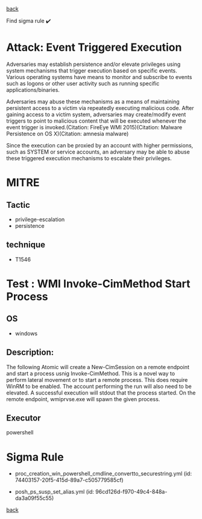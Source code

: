 
[back](../index.md)

Find sigma rule :heavy_check_mark: 

# Attack: Event Triggered Execution 

Adversaries may establish persistence and/or elevate privileges using system mechanisms that trigger execution based on specific events. Various operating systems have means to monitor and subscribe to events such as logons or other user activity such as running specific applications/binaries. 

Adversaries may abuse these mechanisms as a means of maintaining persistent access to a victim via repeatedly executing malicious code. After gaining access to a victim system, adversaries may create/modify event triggers to point to malicious content that will be executed whenever the event trigger is invoked.(Citation: FireEye WMI 2015)(Citation: Malware Persistence on OS X)(Citation: amnesia malware)

Since the execution can be proxied by an account with higher permissions, such as SYSTEM or service accounts, an adversary may be able to abuse these triggered execution mechanisms to escalate their privileges. 

# MITRE
## Tactic
  - privilege-escalation
  - persistence


## technique
  - T1546


# Test : WMI Invoke-CimMethod Start Process
## OS
  - windows


## Description:
The following Atomic will create a New-CimSession on a remote endpoint and start a process usnig Invoke-CimMethod.
This is a novel way to perform lateral movement or to start a remote process.
This does require WinRM to be enabled. The account performing the run will also need to be elevated.
A successful execution will stdout that the process started. On the remote endpoint, wmiprvse.exe will spawn the given process.


## Executor
powershell

# Sigma Rule
 - proc_creation_win_powershell_cmdline_convertto_securestring.yml (id: 74403157-20f5-415d-89a7-c505779585cf)

 - posh_ps_susp_set_alias.yml (id: 96cd126d-f970-49c4-848a-da3a09f55c55)



[back](../index.md)
